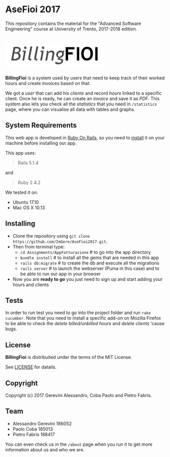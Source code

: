 # AseFioi 2017

This repository contains the material for the "Advanced Software Engineering" course at University of Trento, 2017-2018 edition.


# ![BillingFioi](Assignments/AppFatturazione/app/assets/images/BFLogoInverted.png "BillingFioi 2017")

__BillingFioi__ is a system used by users that need to keep track of their worked hours and create invoices based on that.

We got a *user* that can add his *clients* and record *hours* linked to a specific client.
Once he is ready, he can create an *invoice* and save it as *PDF*.
This system also lets you check all the *statistics* that you need in `/statistics` page, where you can visualise all data with tables and graphs.

## System Requirements
This web app is developed in [Ruby On Rails](http://rubyonrails.org/), so you need to [install](http://installrails.com/) it on your machine before installing our app.

This app uses:
> Rails 5.1.4

and
> Ruby 2.4.2

We tested it on:
- Ubuntu 17.10
- Mac OS X 10.13

## Installing

- Clone the repository using `git clone https://github.com/ImGere/AseFioi2017.git`.
- Then from terminal type:
  - `cd Assignments/AppFatturazione` # to go into the app directory
  - `bundle install`  # to install all the gems that are needed in this app
  - `rails db:migrate` # to create the db and execute all the migrations
  - `rails server`  # to launch the webserver (Puma in this case) and to be able to run our app in your browser
- Now you are __ready to go__ you just need to sign up and start adding your hours and clients

## Tests

In order to run test you need to go into the project folder and run `rake cucumber`.
Note that you need to install a specific add-on on Mozilla Firefox to be able to check the *delete billed/unbilled hours* and *delete clients* 'cause bugs.

## License
__BillingFioi__ is distribuited under the terms of the MIT License.

See [LICENSE](LICENSE) for datails.

## Copyright
Copyright (c) 2017 Gerevini Alessandro, Coba Paolo and Pietro Fabris.

## Team
- Alessandro Gerevini  	186052
- Paolo Coba		185013
- Pietro Fabris   188417

You can even check us in the `/about` page when you run it to get more information about us and who we are.
